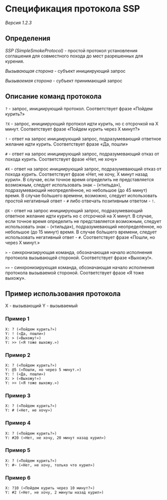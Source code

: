 # Спецификация протокола SSP

*Версия 1.2.3*

## Определения

*SSP (SimpleSmokeProtocol)* - простой протокол установления соглашения для
совместного похода до мест разрешенных для курения.

*Вызывающая сторона* - субъект инициирующий запрос

*Вызываемая сторона* - субъект принимающий запрос

## Описание команд протокола

`?` - запрос, инициирующий протокол. Соответствует фразе «Пойдем курить?»

`?X` - запрос, инициирующий протокол идти курить, но с отсрочкой на X минут. Соответствует фразе «Пойдем курить через X минут?» 

`!` - ответ на запрос инициирующий запрос, подразумевающий ответное желание идти
курить. Соответствует фразе «Да, пошли»

`#` - ответ на запрос инициирующий запрос, подразумевающий отказ от похода курить.
Соответствует фразе «Нет, не хочу»

`#X` - ответ на запрос инициирующий запрос, подразумевающий отказ от похода курить.
Соответствует фразе «Нет, не хочу, X минут назад курил».
В случае, если точное время определить не представляется возможным, следует использовать 
знак `~` («тильда»), подразумевающий неопределённое, но небольшое (до 45 минут) время. 
В случае бо́льшего времени, возможно, следует использовать простой негативный 
ответ - `#` либо отвечать позитивным ответом - `!`.

`@X` - ответ на запрос инициирующий запрос, подразумевающий ответное желание
идти курить но с отсрочкой на X минут. В случае, если точное время определить 
не представляется возможным, следует использовать знак `~` («тильда»), подразумевающий 
неопределённое, но небольшое (до 15 минут) время. В случае бо́льшего
времени, следует использовать негативный ответ - `#`. Соответствует фразе «Пошли,
но через X минут.»

`>` - синхронизирующая команда, обозначающая начало исполнения протокола вызывающей стороной. Соответствует фразе «Выхожу!».

`>>` - синхронизирующая команда, обозначающая начало исполнения протокола вызываемой стороной. Соответствует фразе «Я тоже выхожу».

## Пример использования протокола

X - вызывающий
Y - вызываемый

### Пример 1

    X: ? («Пойдем курить?»)
    Y: ! («Да, пошли»)
    X: > («Выхожу!»)
    Y: >> («Я тоже выхожу.»)

### Пример 2

    X: ? («Пойдем курить?»)
    Y: @5 («Пошли, но через 5 минут.»)
    Y: ! («Да, пошли»)
    X: > («Выхожу!»)
    Y: >> («Я тоже выхожу.»)

### Пример 3

    X: ? («Пойдем курить?»)
    Y: # («Нет, не хочу»)

### Пример 4

    X: ? («Пойдем курить?»)
    Y: #20 («Нет, не хочу, 20 минут назад курил»)

### Пример 5

    X: ? («Пойдем курить?»)
    Y: #~ («Нет, не хочу, только что курил»)

### Пример 6

    X: ?10 («Пойдем курить через 10 минут?»)
    Y: #2 («Нет, не хочу, 2 минуты назад курил»)
	
